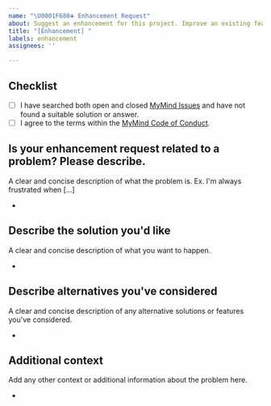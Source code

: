 ```yaml
---
name: "\U0001F680➕ Enhancement Request"
about: Suggest an enhancement for this project. Improve an existing feature
title: "[Enhancement] "
labels: enhancement
assignees: ''

---
```


## **Checklist**

- [ ] I have searched both open and closed [MyMind Issues](https://github.com/towaquimbayo/MyMind/issues) and have not found a suitable solution or answer.
- [ ] I agree to the terms within the [MyMind Code of Conduct](https://github.com/towaquimbayo/MyMind/blob/main/CODE_OF_CONDUCT.md).

## **Is your enhancement request related to a problem? Please describe.**

A clear and concise description of what the problem is. Ex. I'm always frustrated when [...]

*

## **Describe the solution you'd like**

A clear and concise description of what you want to happen.

*

## **Describe alternatives you've considered**

A clear and concise description of any alternative solutions or features you've considered.

*

## **Additional context**

Add any other context or additional information about the problem here.

*
